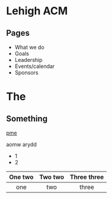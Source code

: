# Lehigh ACM

## Pages

- What we do
- Goals
- Leadership
- Events/calendar
- Sponsors

# The

## Something

[pme](#)

aomw arydd

- 1
- 2

| One two | Two two | Three three |
| :-----: | :-----: | :---------: |
|   one   |   two   |    three    |
